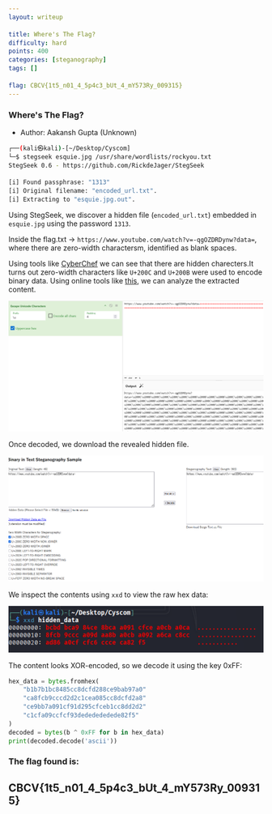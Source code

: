```yaml
---
layout: writeup

title: Where's The Flag?
difficulty: hard
points: 400
categories: [steganography]
tags: []

flag: CBCV{1t5_n01_4_5p4c3_bUt_4_mY573Ry_009315}
---
```


### Where's The Flag?

* Author: Aakansh Gupta (Unknown)


```bash
┌──(kali㉿kali)-[~/Desktop/Cyscom]
└─$ stegseek esquie.jpg /usr/share/wordlists/rockyou.txt  
StegSeek 0.6 - https://github.com/RickdeJager/StegSeek

[i] Found passphrase: "1313"
[i] Original filename: "encoded_url.txt".
[i] Extracting to "esquie.jpg.out".
```

Using StegSeek, we discover a hidden file (`encoded_url.txt`) embedded in `esquie.jpg` using the password `1313`.

Inside the flag.txt -> `https://www.youtube.com/watch?v=-qgOZDRDynw?data=‌​‌‌‌‌​​‌​‌‌‌‌​‌‌​‌‌‌‌​​‌​‌​‌​​‌‌​​​​‌​​‌‌​​‌‌‌​‌​​​‌​‌‌‌‌​​‌​‌​‌​‌​​​​​‌​​‌​​​‌‌‌​​‌‌‌‌‌‌​​‌‌‌​‌​‌​​​​​‌‌​​‌​‌‌‌​‌​​​​​‌‌​​‌​‌​‌​​​‌‌‌‌‌‌​​‌​‌‌‌​​‌‌‌​​‌‌​​‌‌​​‌​‌​​​​​‌​​‌‌‌​‌‌​‌​‌​‌​‌​​​‌​‌‌‌​‌​​​​​‌‌​​‌​‌‌‌​‌​​​​​‌​​‌​​‌​‌​‌​​‌‌​‌‌​​‌​‌​‌‌​​‌​​​‌‌​​‌‌​​‌​‌​‌‌​‌‌​​​​‌‌​‌​‌​​​​​‌‌​​‌‌‌‌‌‌​​‌‌‌‌‌‌​​​‌‌​‌‌​​‌‌​​‌‌​​‌‌‌​‌‌​​‌​‌​‌​​​​​‌​‌‌‌‌​‌​‌‌‌‌​‌‌​‌‌‌‌​‌‌​‌‌‌‌​‌​​​​​‌​‌‌‌‌​‌​‌`, where there are zero-width charactersm, identified as blank spaces.

Using tools like [CyberChef](https://gchq.github.io/CyberChef/) we can see that there are hidden charecters.It turns out zero-width characters like `U+200C` and `U+200B` were used to encode binary data. Using online tools like [this](https://330k.github.io/misc_tools/unicode_steganography.html), we can analyze the extracted content.

<img src="./images/cyberchef.png" />

Once decoded, we download the revealed hidden file.

<img src="./images/decode.png" />

We inspect the contents using `xxd` to view the raw hex data:

<img src="./images/outxxd.png" />

The content looks XOR-encoded, so we decode it using the key 0xFF:

```python
hex_data = bytes.fromhex(
    "b1b7b1bc8485cc8dcfd288ce9bab97a0"
    "ca8fcb9cccd2d2c1cea085cc8dcfd2a8"
    "ce9bb7a091cf91d295cfceb1cc8dd2d2"
    "c1cfa09ccfcf93dededededede82f5"
)
decoded = bytes(b ^ 0xFF for b in hex_data)
print(decoded.decode('ascii'))
```

### The flag found is:
## CBCV{1t5_n01_4_5p4c3_bUt_4_mY573Ry_009315}
